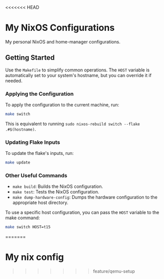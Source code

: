 <<<<<<< HEAD
# My NixOS Configurations

My personal NixOS and home-manager configurations.

## Getting Started

Use the `Makefile` to simplify common operations. The `HOST` variable is automatically set to your system's hostname, but you can override it if needed.

### Applying the Configuration

To apply the configuration to the current machine, run:

```bash
make switch
```

This is equivalent to running `sudo nixos-rebuild switch --flake .#$(hostname)`.

### Updating Flake Inputs

To update the flake's inputs, run:

```bash
make update
```

### Other Useful Commands

- `make build`: Builds the NixOS configuration.
- `make test`: Tests the NixOS configuration.
- `make dump-hardware-config`: Dumps the hardware configuration to the appropriate host directory.

To use a specific host configuration, you can pass the `HOST` variable to the make command:

```bash
make switch HOST=t15
```
=======
# My nix config
>>>>>>> feature/qemu-setup
